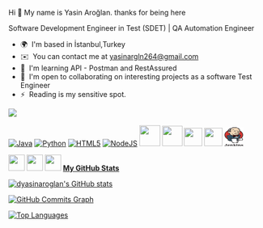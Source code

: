Hi 👋 My name is Yasin Aroğlan. thanks for being here

Software Development Engineer in Test (SDET) | QA Automation Engineer

* 🌍  I'm based in İstanbul,Turkey
* ✉️  You can contact me at [yasinargln264@gmail.com](mailto:yasinargln264@gmail.com)
* 🧠  I'm learning API - Postman and RestAssured
* 🤝  I'm open to collaborating on interesting projects as a software Test Engineer
* ⚡  Reading is my sensitive spot.

<a href="https://www.twitter.com/yasinaroglan" target="_blank" rel="noreferrer"><img
src="https://img.shields.io/twitter/follow/yasinaroglan?logo=twitter&style=for-the-badge&color=facc15&labelColor=ffffff"
/></a>


<p align="left">
<a href="https://www.oracle.com/java/" target="_blank" rel="noreferrer"><img src="https://raw.githubusercontent.com/danielcranney/readme-generator/main/public/icons/skills/java-colored.svg" width="36" height="36" alt="Java" /></a>
<a href="https://www.python.org/" target="_blank" rel="noreferrer"><img src="https://raw.githubusercontent.com/danielcranney/readme-generator/main/public/icons/skills/python-colored.svg" width="36" height="36" alt="Python" /></a>
<a href="https://developer.mozilla.org/en-US/docs/Glossary/HTML5" target="_blank" rel="noreferrer"><img src="https://raw.githubusercontent.com/danielcranney/readme-generator/main/public/icons/skills/html5-colored.svg" width="36" height="36" alt="HTML5" /></a>
<a href="https://nodejs.org/en/" target="_blank" rel="noreferrer"><img src="https://raw.githubusercontent.com/danielcranney/readme-generator/main/public/icons/skills/nodejs-colored.svg" width="36" height="36" alt="NodeJS" /></a>
<img src="https://raw.githubusercontent.com/yurijserrano/Github-Profile-Readme-Logos/f994c418a134b58c4aec11152f6a4a33fa89da26/databases/mysql.svg" height="41" width="41">
<img src="https://global-uploads.webflow.com/6097e0eca1e875de53031ff6/626cf935fadae34a014cece0_untitled-1_101.png" width="40" height="40" loading="lazy" alt="" class="technology-image">
<img src="https://raw.githubusercontent.com/gilbarbara/logos/80c549990a0f513dcbaf3c9eab6a1a620df76088/logos/cucumber.svg" width="36" height="36">
<img src="https://raw.githubusercontent.com/gilbarbara/logos/80c549990a0f513dcbaf3c9eab6a1a620df76088/logos/postman-icon.svg" width="36" height="36">
<img src="https://raw.githubusercontent.com/gilbarbara/logos/80c549990a0f513dcbaf3c9eab6a1a620df76088/logos/jenkins.svg" width="37" height="37">
</p>




<p align="left"> <a href="https://www.github.com/dyasinaroglan" target="_blank" rel="noreferrer"><img src="https://raw.githubusercontent.com/danielcranney/readme-generator/main/public/icons/socials/github.svg" width="32" height="32" /></a> <a href="https://www.linkedin.com/in/yasin-aroğlan-b5b552182/" target="_blank" rel="noreferrer"><img src="https://raw.githubusercontent.com/danielcranney/readme-generator/main/public/icons/socials/linkedin.svg" width="32" height="32" /></a> <a href="http://www.medium.com/@yasinargln264" target="_blank" rel="noreferrer"><img src="https://raw.githubusercontent.com/danielcranney/readme-generator/main/public/icons/socials/medium.svg" width="32" height="32" /></a> <a href="https://www.twitter.com/yasinaroglan" target="_blank" rel="noreferrer"><img



<b>My GitHub Stats</b>

<a href="http://www.github.com/dyasinaroglan"><img src="https://github-readme-stats.vercel.app/api?username=dyasinaroglan&show_icons=true&hide=&count_private=true&title_color=facc15&text_color=000000&icon_color=facc15&bg_color=ffffff&hide_border=true&show_icons=true" alt="dyasinaroglan's GitHub stats" /></a>

<a href="http://www.github.com/dyasinaroglan"><img src="https://activity-graph.herokuapp.com/graph?username=dyasinaroglan&bg_color=ffffff&color=000000&line=facc15&point=000000&area_color=ffffff&area=true&hide_border=true&custom_title=GitHub%20Commits%20Graph" alt="GitHub Commits Graph" /></a>

<a href="https://github.com/dyasinaroglan" align="left"><img src="https://github-readme-stats.vercel.app/api/top-langs/?username=dyasinaroglan&langs_count=10&title_color=facc15&text_color=000000&icon_color=facc15&bg_color=ffffff&hide_border=true&locale=en&custom_title=Top%20%Languages" alt="Top Languages" /></a>
